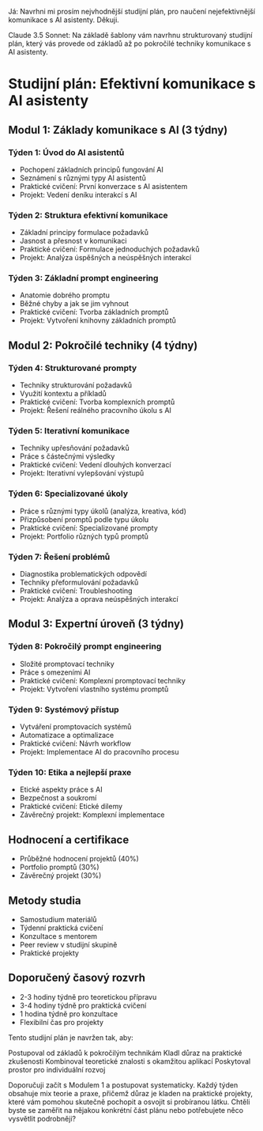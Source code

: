 Já: Navrhni mi prosím nejvhodnější studijní plán, pro naučení nejefektivnější komunikace s AI asistenty. Děkuji.



Claude 3.5 Sonnet: Na základě šablony vám navrhnu strukturovaný studijní plán, který vás provede od základů až po pokročilé techniky komunikace s AI asistenty.

# Studijní plán: Efektivní komunikace s AI asistenty

## Modul 1: Základy komunikace s AI (3 týdny)
### Týden 1: Úvod do AI asistentů
- Pochopení základních principů fungování AI
- Seznámení s různými typy AI asistentů
- Praktické cvičení: První konverzace s AI asistentem
- Projekt: Vedení deníku interakcí s AI

### Týden 2: Struktura efektivní komunikace
- Základní principy formulace požadavků
- Jasnost a přesnost v komunikaci
- Praktické cvičení: Formulace jednoduchých požadavků
- Projekt: Analýza úspěšných a neúspěšných interakcí

### Týden 3: Základní prompt engineering
- Anatomie dobrého promptu
- Běžné chyby a jak se jim vyhnout
- Praktické cvičení: Tvorba základních promptů
- Projekt: Vytvoření knihovny základních promptů

## Modul 2: Pokročilé techniky (4 týdny)
### Týden 4: Strukturované prompty
- Techniky strukturování požadavků
- Využití kontextu a příkladů
- Praktické cvičení: Tvorba komplexních promptů
- Projekt: Řešení reálného pracovního úkolu s AI

### Týden 5: Iterativní komunikace
- Techniky upřesňování požadavků
- Práce s částečnými výsledky
- Praktické cvičení: Vedení dlouhých konverzací
- Projekt: Iterativní vylepšování výstupů

### Týden 6: Specializované úkoly
- Práce s různými typy úkolů (analýza, kreativa, kód)
- Přizpůsobení promptů podle typu úkolu
- Praktické cvičení: Specializované prompty
- Projekt: Portfolio různých typů promptů

### Týden 7: Řešení problémů
- Diagnostika problematických odpovědí
- Techniky přeformulování požadavků
- Praktické cvičení: Troubleshooting
- Projekt: Analýza a oprava neúspěšných interakcí

## Modul 3: Expertní úroveň (3 týdny)
### Týden 8: Pokročilý prompt engineering
- Složité promptovací techniky
- Práce s omezeními AI
- Praktické cvičení: Komplexní promptovací techniky
- Projekt: Vytvoření vlastního systému promptů

### Týden 9: Systémový přístup
- Vytváření promptovacích systémů
- Automatizace a optimalizace
- Praktické cvičení: Návrh workflow
- Projekt: Implementace AI do pracovního procesu

### Týden 10: Etika a nejlepší praxe
- Etické aspekty práce s AI
- Bezpečnost a soukromí
- Praktické cvičení: Etické dilemy
- Závěrečný projekt: Komplexní implementace

## Hodnocení a certifikace
- Průběžné hodnocení projektů (40%)
- Portfolio promptů (30%)
- Závěrečný projekt (30%)

## Metody studia
- Samostudium materiálů
- Týdenní praktická cvičení
- Konzultace s mentorem
- Peer review v studijní skupině
- Praktické projekty

## Doporučený časový rozvrh
- 2-3 hodiny týdně pro teoretickou přípravu
- 3-4 hodiny týdně pro praktická cvičení
- 1 hodina týdně pro konzultace
- Flexibilní čas pro projekty

Tento studijní plán je navržen tak, aby:

Postupoval od základů k pokročilým technikám
Kladl důraz na praktické zkušenosti
Kombinoval teoretické znalosti s okamžitou aplikací
Poskytoval prostor pro individuální rozvoj

Doporučuji začít s Modulem 1 a postupovat systematicky. Každý týden obsahuje mix teorie a praxe, přičemž důraz je kladen na praktické projekty, které vám pomohou skutečně pochopit a osvojit si probíranou látku.
Chtěli byste se zaměřit na nějakou konkrétní část plánu nebo potřebujete něco vysvětlit podrobněji?
